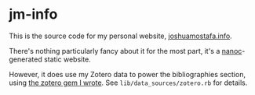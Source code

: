 # jm-info

This is the source code for my personal website, [joshuamostafa.info](http://joshuamostafa.info).

There's nothing particularly fancy about it for the most part, it's a [nanoc](https://nanoc.ws/)-generated static website. 

However, it does use my Zotero data to power the bibliographies section, using
[the zotero gem I wrote](https://github.com/micapam/zotero). See `lib/data_sources/zotero.rb` for details.

